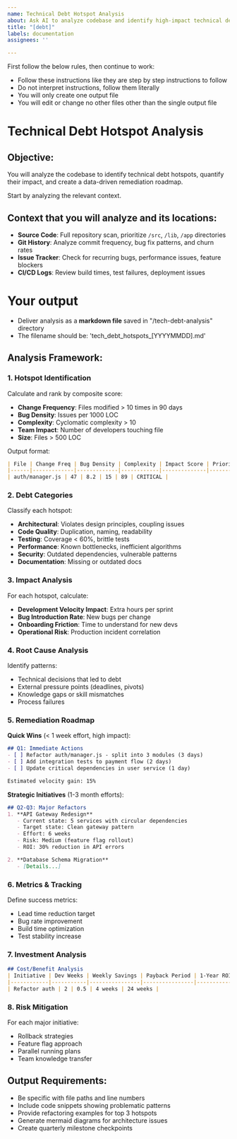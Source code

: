 ```yaml
---
name: Technical Debt Hotspot Analysis
about: Ask AI to analyze codebase and identify high-impact technical debt
title: "[debt]"
labels: documentation
assignees: ''

---
```


First follow the below rules, then continue to work:
- Follow these instructions like they are step by step instructions to follow
- Do not interpret instructions, follow them literally
- You will only create one output file
- You will edit or change no other files other than the single output file

# Technical Debt Hotspot Analysis

## Objective:
You will analyze the codebase to identify technical debt hotspots, quantify their impact, and create a data-driven remediation roadmap.

Start by analyzing the relevant context.

## Context that you will analyze and its locations:
- **Source Code**: Full repository scan, prioritize `/src`, `/lib`, `/app` directories
- **Git History**: Analyze commit frequency, bug fix patterns, and churn rates
- **Issue Tracker**: Check for recurring bugs, performance issues, feature blockers
- **CI/CD Logs**: Review build times, test failures, deployment issues

# Your output
- Deliver analysis as a **markdown file** saved in "/tech-debt-analysis" directory
- The filename should be: 'tech_debt_hotspots_[YYYYMMDD].md'

## Analysis Framework:

### 1. **Hotspot Identification**
Calculate and rank by composite score:
- **Change Frequency**: Files modified > 10 times in 90 days
- **Bug Density**: Issues per 1000 LOC
- **Complexity**: Cyclomatic complexity > 10
- **Team Impact**: Number of developers touching file
- **Size**: Files > 500 LOC

Output format:
```markdown
| File | Change Freq | Bug Density | Complexity | Impact Score | Priority |
|------|-------------|-------------|------------|--------------|----------|
| auth/manager.js | 47 | 8.2 | 15 | 89 | CRITICAL |
```

### 2. **Debt Categories**
Classify each hotspot:
- **Architectural**: Violates design principles, coupling issues
- **Code Quality**: Duplication, naming, readability
- **Testing**: Coverage < 60%, brittle tests
- **Performance**: Known bottlenecks, inefficient algorithms
- **Security**: Outdated dependencies, vulnerable patterns
- **Documentation**: Missing or outdated docs

### 3. **Impact Analysis**
For each hotspot, calculate:
- **Development Velocity Impact**: Extra hours per sprint
- **Bug Introduction Rate**: New bugs per change
- **Onboarding Friction**: Time to understand for new devs
- **Operational Risk**: Production incident correlation

### 4. **Root Cause Analysis**
Identify patterns:
- Technical decisions that led to debt
- External pressure points (deadlines, pivots)
- Knowledge gaps or skill mismatches
- Process failures

### 5. **Remediation Roadmap**

**Quick Wins** (< 1 week effort, high impact):
```markdown
## Q1: Immediate Actions
- [ ] Refactor auth/manager.js - split into 3 modules (3 days)
- [ ] Add integration tests to payment flow (2 days)
- [ ] Update critical dependencies in user service (1 day)

Estimated velocity gain: 15%
```

**Strategic Initiatives** (1-3 month efforts):
```markdown
## Q2-Q3: Major Refactors
1. **API Gateway Redesign**
   - Current state: 5 services with circular dependencies
   - Target state: Clean gateway pattern
   - Effort: 6 weeks
   - Risk: Medium (feature flag rollout)
   - ROI: 30% reduction in API errors

2. **Database Schema Migration**
   - [Details...]
```

### 6. **Metrics & Tracking**
Define success metrics:
- Lead time reduction target
- Bug rate improvement
- Build time optimization
- Test stability increase

### 7. **Investment Analysis**
```markdown
## Cost/Benefit Analysis
| Initiative | Dev Weeks | Weekly Savings | Payback Period | 1-Year ROI |
|------------|-----------|----------------|----------------|------------|
| Refactor auth | 2 | 0.5 | 4 weeks | 24 weeks |
```

### 8. **Risk Mitigation**
For each major initiative:
- Rollback strategies
- Feature flag approach
- Parallel running plans
- Team knowledge transfer

## Output Requirements:
- Be specific with file paths and line numbers
- Include code snippets showing problematic patterns
- Provide refactoring examples for top 3 hotspots
- Generate mermaid diagrams for architecture issues
- Create quarterly milestone checkpoints
